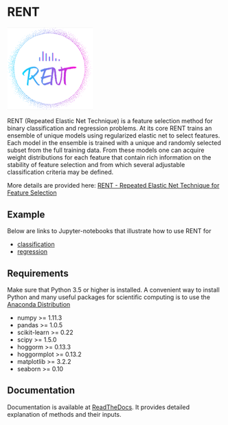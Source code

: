 RENT
====

<img src="/images/RENT_logo.png" width="200"/>

RENT (Repeated Elastic Net Technique) is a feature selection method for binary classification and regression problems. At its core
RENT trains an ensemble of unique models using regularized elastic net to select features. Each model in the ensemble is trained with
a unique and randomly selected subset from the full training data. From these models one can acquire weight distributions for each
feature that contain rich information on the stability of feature selection and from which several adjustable classification criteria may be
defined.

More details are provided here: [RENT - Repeated Elastic Net Technique for Feature Selection](https://arxiv.org/abs/2009.12780v2)

Example
-------

Below are links to Jupyter-notebooks that illustrate how to use RENT for	

* [classification](https://github.com/NMBU-Data-Science/RENT/blob/master/examples/Classification_example.ipynb) 
* [regression](https://github.com/NMBU-Data-Science/RENT/blob/master/examples/Regression_example.ipynb)



Requirements
------------
Make sure that Python 3.5 or higher is installed. A convenient way to install Python and many useful packages for scientific computing is to use the [Anaconda Distribution](https://www.anaconda.com/products/individual)

* numpy >= 1.11.3
* pandas >= 1.0.5
* scikit-learn >= 0.22
* scipy >= 1.5.0
* hoggorm >= 0.13.3
* hoggormplot >= 0.13.2
* matplotlib >= 3.2.2
* seaborn >= 0.10



Documentation
-------------

Documentation is available at [ReadTheDocs](https://rent.readthedocs.io/en/latest/). It provides detailed explanation of methods and their inputs.

